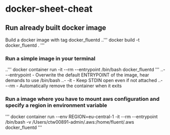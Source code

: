 # docker-sheet-cheat

## Run already built docker image

 Build a docker image with tag docker_fluentd
..'''
docker build  -t docker_fluentd .
'''
### Run a simple image in your terminal
..'''
 docker container run -it --rm --entrypoint /bin/bash docker_fluentd 
'''
..- --entrypoint - Overwrite the default ENTRYPOINT of the image, hear demands to use /bin/bash
..- -it - Keep STDIN open even if not attached
..- --rm - Automatically remove the container when it exits

### Run a image where you have to mount aws configuration and specify a region in environment variable
'''
 docker container run --env REGION=eu-central-1 -it --rm --entrypoint /bin/bash -v /Users/ctw00891-admin/.aws:/home/fluent/.aws docker_fluentd 
'''

